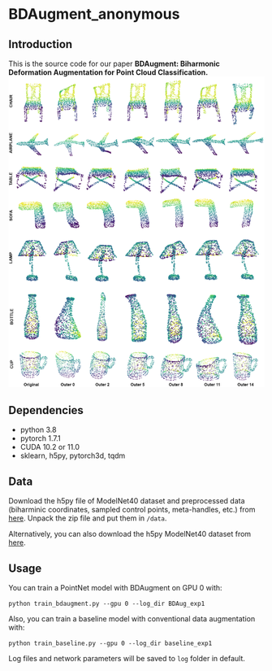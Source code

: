 # BDAugment_anonymous

## Introduction
  This is the source code for our paper **BDAugment: Biharmonic Deformation Augmentation for Point Cloud Classification.**
  ![augmentations](vis1.png)
  
## Dependencies
  - python 3.8
  - pytorch 1.7.1
  - CUDA 10.2 or 11.0
  - sklearn, h5py, pytorch3d, tqdm
  
  
## Data
Download the h5py file of ModelNet40 dataset and preprocessed data (biharminic coordinates, sampled control points, meta-handles, etc.) from [here](https://drive.google.com/file/d/1H-ZiYnpj6Q0skAnarq33guCjY69fRQmJ/view?usp=sharing).
Unpack the zip file and put them in `/data`.

Alternatively, you can also download the h5py ModelNet40 dataset from [here](https://shapenet.cs.stanford.edu/media/modelnet40_ply_hdf5_2048.zip).


## Usage
You can train a PointNet model with BDAugment on GPU 0 with:

    python train_bdaugment.py --gpu 0 --log_dir BDAug_exp1
    


Also, you can train a baseline model with conventional data augmentation with:

    python train_baseline.py --gpu 0 --log_dir baseline_exp1

Log files and network parameters will be saved to `log` folder in default.
